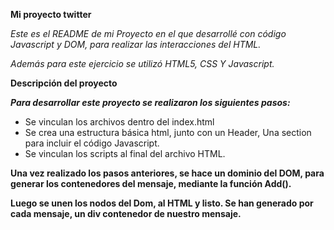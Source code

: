 **Mi proyecto twitter**

*Este es el README de mi Proyecto en el que desarrollé con código Javascript y DOM, para realizar*
*las interacciones del HTML.*

*Además para este ejercicio se utilizó HTML5, CSS Y Javascript.*

**Descripción del proyecto**

***Para desarrollar este proyecto se realizaron los siguientes pasos:***
+ Se vinculan los archivos dentro del index.html
+ Se crea una estructura básica html, junto con un Header, Una section para incluir el código 
Javascript.
+ Se vinculan los scripts al final del archivo HTML.

**Una vez realizado los pasos anteriores, se hace un dominio del DOM, para generar los contenedores 
del mensaje, mediante la función Add().**

**Luego se unen los nodos del Dom, al HTML y listo. Se han generado por cada mensaje, un div contenedor de nuestro mensaje.**
